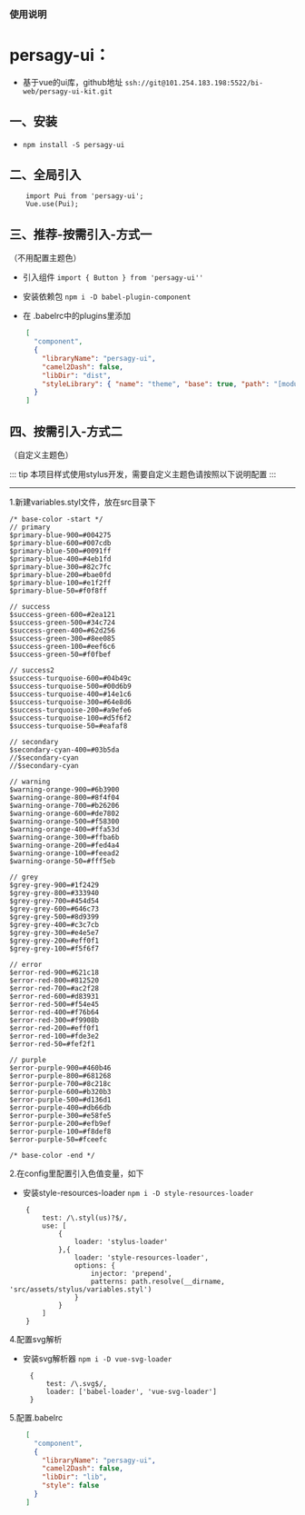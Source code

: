 
### 使用说明
# persagy-ui：
- 基于vue的ui库，github地址 `ssh://git@101.254.183.198:5522/bi-web/persagy-ui-kit.git`

## 一、安装
- `npm install -S persagy-ui`

## 二、全局引入

```clike
    import Pui from 'persagy-ui';
    Vue.use(Pui);
```

## 三、推荐-按需引入-方式一
（不用配置主题色）

- 引入组件 `import { Button } from 'persagy-ui''`
- 安装依赖包 `npm i -D babel-plugin-component`

- 在 .babelrc中的plugins里添加

```json
    [
      "component",
      {
        "libraryName": "persagy-ui",
        "camel2Dash": false,
        "libDir": "dist",
        "styleLibrary": { "name": "theme", "base": true, "path": "[module]/style.css", "mixin": true }
      }
    ]
```

## 四、按需引入-方式二
（自定义主题色）

::: tip
本项目样式使用stylus开发，需要自定义主题色请按照以下说明配置
:::

---

1.新建variables.styl文件，放在src目录下

```stylus
/* base-color -start */
// primary
$primary-blue-900=#004275
$primary-blue-600=#007cdb
$primary-blue-500=#0091ff
$primary-blue-400=#4eb1fd
$primary-blue-300=#82c7fc
$primary-blue-200=#bae0fd
$primary-blue-100=#e1f2ff
$primary-blue-50=#f0f8ff

// success
$success-green-600=#2ea121
$success-green-500=#34c724
$success-green-400=#62d256
$success-green-300=#8ee085
$success-green-100=#eef6c6
$success-green-50=#f0fbef

// success2
$success-turquoise-600=#04b49c
$success-turquoise-500=#00d6b9
$success-turquoise-400=#14e1c6
$success-turquoise-300=#64e8d6
$success-turquoise-200=#a9efe6
$success-turquoise-100=#d5f6f2
$success-turquoise-50=#eafaf8

// secondary
$secondary-cyan-400=#03b5da
//$secondary-cyan
//$secondary-cyan

// warning
$warning-orange-900=#6b3900
$warning-orange-800=#8f4f04
$warning-orange-700=#b26206
$warning-orange-600=#de7802
$warning-orange-500=#f58300
$warning-orange-400=#ffa53d
$warning-orange-300=#ffba6b
$warning-orange-200=#fed4a4
$warning-orange-100=#feead2
$warning-orange-50=#fff5eb

// grey
$grey-grey-900=#1f2429
$grey-grey-800=#333940
$grey-grey-700=#454d54
$grey-grey-600=#646c73
$grey-grey-500=#8d9399
$grey-grey-400=#c3c7cb
$grey-grey-300=#e4e5e7
$grey-grey-200=#eff0f1
$grey-grey-100=#f5f6f7

// error
$error-red-900=#621c18
$error-red-800=#812520
$error-red-700=#ac2f28
$error-red-600=#d83931
$error-red-500=#f54e45
$error-red-400=#f76b64
$error-red-300=#f9908b
$error-red-200=#eff0f1
$error-red-100=#fde3e2
$error-red-50=#fef2f1

// purple
$error-purple-900=#460b46
$error-purple-800=#681268
$error-purple-700=#8c218c
$error-purple-600=#b320b3
$error-purple-500=#d136d1
$error-purple-400=#db66db
$error-purple-300=#e58fe5
$error-purple-200=#efb9ef
$error-purple-100=#f8def8
$error-purple-50=#fceefc

/* base-color -end */

```

2.在config里配置引入色值变量，如下

 - 安装style-resources-loader `npm i -D style-resources-loader`

```clike
    {
        test: /\.styl(us)?$/,
        use: [
            {
                loader: 'stylus-loader'
            },{
                loader: 'style-resources-loader',
                options: {
                    injector: 'prepend',
                    patterns: path.resolve(__dirname, 'src/assets/stylus/variables.styl')
                }
            }
        ]
    }
```

4.配置svg解析
- 安装svg解析器 `npm i -D vue-svg-loader`
```clike
     {
         test: /\.svg$/,
         loader: ['babel-loader', 'vue-svg-loader']
     }
```

5.配置.babelrc

```json
    [
      "component",
      {
        "libraryName": "persagy-ui",
        "camel2Dash": false,
        "libDir": "lib",
        "style": false
      }
    ]
```
